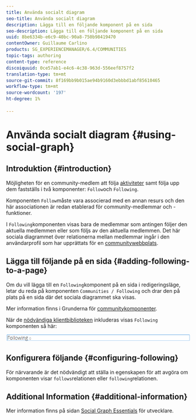 ```yaml
---
title: Använda socialt diagram
seo-title: Använda socialt diagram
description: Lägga till en följande komponent på en sida
seo-description: Lägga till en följande komponent på en sida
uuid: 8be6334b-e6c9-40bc-90a8-750b98419470
contentOwner: Guillaume Carlino
products: SG_EXPERIENCEMANAGER/6.4/COMMUNITIES
topic-tags: authoring
content-type: reference
discoiquuid: 0ce57ab1-e4c6-4c38-963d-556eef8757f2
translation-type: tm+mt
source-git-commit: 8f169bb9b015ae94b9160d3ebbbd1abf85610465
workflow-type: tm+mt
source-wordcount: '197'
ht-degree: 1%

---
```



# Använda socialt diagram {#using-social-graph}

## Introduktion {#introduction}

Möjligheten för en community-medlem att följa [aktiviteter](activities.md) samt följa upp dem fastställs i två komponenter: `Follow`och `Following`.

Komponenten `Follow`måste vara associerad med en annan resurs och den här associationen är redan etablerad för community-medlemmar och -funktioner.

I `Following`komponenten visas bara de medlemmar som antingen följer den aktuella medlemmen eller som följs av den aktuella medlemmen. Det här sociala diagrammet över relationerna mellan medlemmar ingår i den användarprofil som har upprättats för en [communitywebbplats](overview.md#communitiessites).

## Lägga till följande på en sida {#adding-following-to-a-page}

Om du vill lägga till en `Following`komponent på en sida i redigeringsläge, letar du reda på komponenten `Communities / Following` och drar den på plats på en sida där det sociala diagrammet ska visas.

Mer information finns i Grunderna för [communitykomponenter](basics.md).

När de [nödvändiga klientbiblioteken](essentials-socialgraph.md#essentials-for-client-side) inkluderas visas `Following` komponenten så här:

![chlimage_1-447](assets/chlimage_1-447.png)

## Konfigurera följande {#configuring-following}

För närvarande är det nödvändigt att ställa in egenskapen för att avgöra om komponenten visar `follows`relationen eller `following`relationen.

## Additional Information {#additional-information}

Mer information finns på sidan [Social Graph Essentials](essentials-socialgraph.md) för utvecklare.
